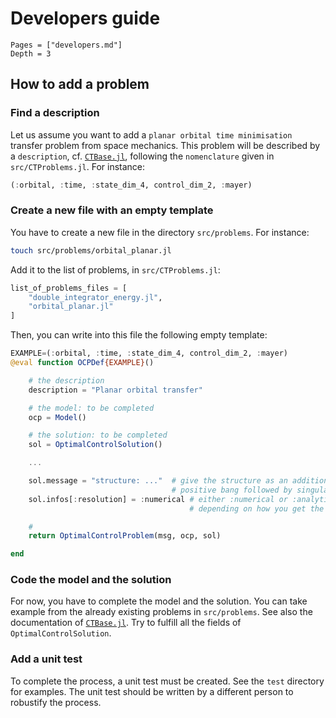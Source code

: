 # Developers guide

```@contents
Pages = ["developers.md"]
Depth = 3
```

## How to add a problem

### Find a description

Let us assume you want to add a `planar orbital time minimisation` transfer problem from space mechanics. 
This problem will be described by a `description`, cf. [`CTBase.jl`](https://github.com/control-toolbox/CTBase.jl),
following the `nomenclature` given in `src/CTProblems.jl`. For instance:

```julia
(:orbital, :time, :state_dim_4, control_dim_2, :mayer)
```

### Create a new file with an empty template

You have to create a new file in the directory `src/problems`. For instance:

```bash
touch src/problems/orbital_planar.jl
```

Add it to the list of problems, in `src/CTProblems.jl`:

```julia
list_of_problems_files = [
    "double_integrator_energy.jl",
    "orbital_planar.jl"
]
```

Then, you can write into this file the following empty template:

```julia
EXAMPLE=(:orbital, :time, :state_dim_4, control_dim_2, :mayer)
@eval function OCPDef{EXAMPLE}()

    # the description
    description = "Planar orbital transfer"

    # the model: to be completed
    ocp = Model()

    # the solution: to be completed
    sol = OptimalControlSolution()

    ...

    sol.message = "structure: ..."  # give the structure as an additional info. B+S for 
                                    # positive bang followed by singular arc.
    sol.infos[:resolution] = :numerical # either :numerical or :analytical
                                        # depending on how you get the solution

    #
    return OptimalControlProblem(msg, ocp, sol)

end
```

### Code the model and the solution

For now, you have to complete the model and the solution. You can take example from the already existing problems in `src/problems`. See also the documentation of [`CTBase.jl`](https://github.com/control-toolbox/CTBase.jl). Try to fulfill all the fields of `OptimalControlSolution`.

### Add a unit test

To complete the process, a unit test must be created. See the `test` directory for examples. The unit test should be written by a different person to robustify the process.
